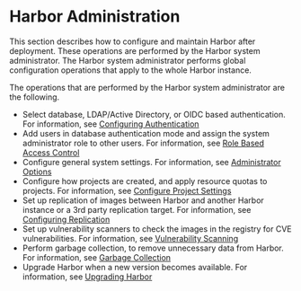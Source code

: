 # Harbor Administration

This section describes how to configure and maintain Harbor after deployment. These operations are performed by the Harbor system administrator. The Harbor system administrator performs global configuration operations that apply to the whole Harbor instance.

The operations that are performed by the Harbor system administrator are the following.

- Select database, LDAP/Active Directory, or OIDC based authentication. For information, see [Configuring Authentication](administration/configure_authentication/configure_authentication.md)
- Add users in database authentication mode and assign the system administrator role to other users. For information, see [Role Based Access Control](administration/managing_users/rbac.md)
- Configure general system settings. For information, see [Administrator Options](administration/general_settings.md)
- Configure how projects are created, and apply resource quotas to projects. For information, see [Configure Project Settings](administration/configure_project_settings.md)
- Set up replication of images between Harbor and another Harbor instance or a 3rd party replication target. For information, see [Configuring Replication](administration/configuring_replication/configuring_replication.md)
- Set up vulnerability scanners to check the images in the registry for CVE vulnerabilities. For information, see [Vulnerability Scanning](administration/vulnerability_scanning/vulnerability_scanning.md)
- Perform garbage collection, to remove unnecessary data from Harbor. For information, see [Garbage Collection](administration/garbage_collection.md)
- Upgrade Harbor when a new version becomes available. For information, see [Upgrading Harbor](administration/upgrade/_index.md)